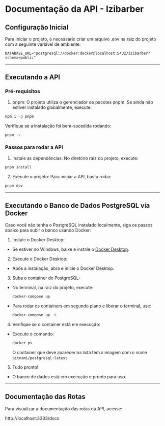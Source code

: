 # Documentação da API - Izibarber

## Configuração Inicial
Para iniciar o projeto, é necessário criar um arquivo .env na raiz do projeto com a seguinte variável de ambiente:

```env
DATABASE_URL="postgresql://docker:docker@localhost:5432/izibarber?schema=public"
```

--- 

## Executando a API

### Pré-requisitos

1. pnpm: O projeto utiliza o gerenciador de pacotes pnpm. Se ainda não estiver instalado globalmente, execute:

```bash
npm i -g pnpm
```

Verifique se a instalação foi bem-sucedida rodando:

```bash
pnpm -v
```

### Passos para rodar a API

1. Instale as dependências: No diretório raiz do projeto, execute:

```bash
pnpm install
```

2. Execute o projeto: Para iniciar a API, basta rodar:

```bash
pnpm dev
```

--- 

## Executando o Banco de Dados PostgreSQL via Docker

Caso você não tenha o PostgreSQL instalado localmente, siga os passos abaixo para subir o banco usando Docker:

1. Instale o Docker Desktop:
  - Se estiver no Windows, baixe e instale o [Docker Desktop](https://www.docker.com/products/docker-desktop/).
2. Execute o Docker Desktop:
  - Após a instalação, abra e inicie o Docker Desktop.
3. Suba o container do PostgreSQL:
  - No terminal, na raiz do projeto, execute:
    ```bash
    docker-compose up
    ```
  - Para rodar os containers em segundo plano e liberar o terminal, use:
    ```bash
    docker-compose up -d
    ```
4. Verifique se o container está em execução:
  - Execute o comando:
    ```bash
    docker ps
    ```
    O container que deve aparecer na lista tem a imagem com o nome ```bitnami/postgresql:latest```.
  
5. Tudo pronto!
  - O banco de dados está em execução e pronto para uso.

---

## Documentação das Rotas

Para visualizar a documentação das rotas da API, acesse:

http://localhost:3333/docs

